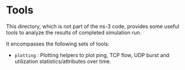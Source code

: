 # Tools

This directory, which is not part of the ns-3 code, provides some useful tools to analyze the results of completed simulation run.

It encompasses the following sets of tools:

* `plotting` : Plotting helpers to plot ping, TCP flow, UDP burst and utilization statistics/attributes over time.
